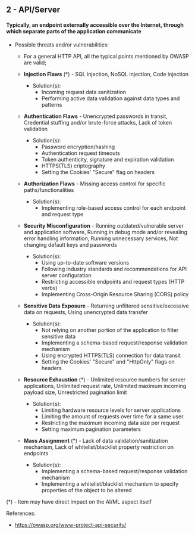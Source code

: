 ## 2 - API/Server
#### Typically, an endpoint externally accessible over the Internet, through which separate parts of the application communicate

- Possible threats and/or vulnerabilities:

	- For a general HTTP API, all the typical points mentioned by OWASP are valid;

 	- **Injection Flaws** (\*) - SQL injection, NoSQL injection, Code injection
		- Solution(s):
			- Incoming request data sanitization
			- Performing active data validation against data types and patterns

	- **Authentication Flaws** - Unencrypted passwords in transit, Credential stuffing and/or brute-force attacks, Lack of token validation
		- Solution(s):
			- Password encryption/hashing
			- Authentication request timeouts
			- Token authenticity, signature and expiration validation
			- HTTPS(TLS) criptography
			- Setting the Cookies' "Secure" flag on headers

	- **Authorization Flaws** - Missing access control for specific paths/functionalities
		- Solution(s):
			- Implementing role-based access control for each endpoint and request type

	- **Security Misconfiguration** - Running outdated/vulnerable server and application software, Running in debug mode and/or revealing error handling information, Running unnecessary services, Not changing default keys and passwords
		- Solution(s):
			- Using up-to-date software versions
			- Following industry standards and recommendations for API server configuration
			- Restricting accessible endpoints and request types (HTTP verbs)
			- Implementing Cross-Origin Resource Sharing (CORS) policy
			
	- **Sensitive Data Exposure** - Returning unfiltered sensitive/excessive data on requests, Using unencrypted data transfer
		- Solution(s):
			- Not relying on another portion of the application to filter sensitive data
			- Implementing a schema-based request/response validation mechanism
			- Using encrypted HTTPS(TLS) connection for data transit
			- Setting the Cookies' "Secure" and "HttpOnly" flags on headers
			
	- **Resource Exhaustion** (\*) - Unlimited resource numbers for server applications, Unlimited request rate, Unlimited maximum incoming payload size, Unrestricted pagination limit
		- Solution(s):
			- Limiting hardware resource levels for server applications
			- Limiting the amount of requests over time for a same user
			- Restricting the maximum incoming data size per request
			- Setting maximum pagination parameters
			
	- **Mass Assignment** (\*) - Lack of data validation/sanitization mechanism, Lack of whitelist/blacklist property restriction on endpoints
		- Solution(s):
			- Implementing a schema-based request/response validation mechanism
			- Implementing a whitelist/blacklist mechanism to specify properties of the object to be altered

(\*) - Item may have direct impact on the AI/ML aspect itself

References:

- https://owasp.org/www-project-api-security/
